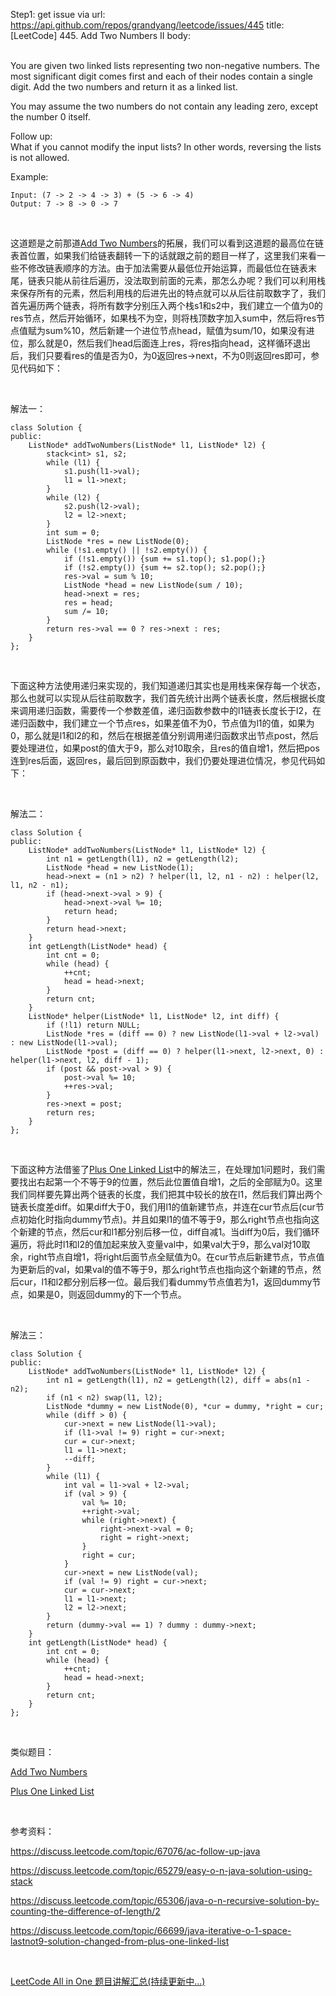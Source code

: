 Step1: get issue via url: https://api.github.com/repos/grandyang/leetcode/issues/445 
 title:[LeetCode] 445. Add Two Numbers II 
 body:  
  

You are given two linked lists representing two non-negative numbers. The most significant digit comes first and each of their nodes contain a single digit. Add the two numbers and return it as a linked list.

You may assume the two numbers do not contain any leading zero, except the number 0 itself.

Follow up:  
What if you cannot modify the input lists? In other words, reversing the lists is not allowed.

Example:
    
    
    Input: (7 -> 2 -> 4 -> 3) + (5 -> 6 -> 4)
    Output: 7 -> 8 -> 0 -> 7

 

这道题是之前那道[Add Two Numbers](http://www.cnblogs.com/grandyang/p/4129891.html)的拓展，我们可以看到这道题的最高位在链表首位置，如果我们给链表翻转一下的话就跟之前的题目一样了，这里我们来看一些不修改链表顺序的方法。由于加法需要从最低位开始运算，而最低位在链表末尾，链表只能从前往后遍历，没法取到前面的元素，那怎么办呢？我们可以利用栈来保存所有的元素，然后利用栈的后进先出的特点就可以从后往前取数字了，我们首先遍历两个链表，将所有数字分别压入两个栈s1和s2中，我们建立一个值为0的res节点，然后开始循环，如果栈不为空，则将栈顶数字加入sum中，然后将res节点值赋为sum%10，然后新建一个进位节点head，赋值为sum/10，如果没有进位，那么就是0，然后我们head后面连上res，将res指向head，这样循环退出后，我们只要看res的值是否为0，为0返回res->next，不为0则返回res即可，参见代码如下：

 

解法一：
    
    
    class Solution {
    public:
        ListNode* addTwoNumbers(ListNode* l1, ListNode* l2) {
            stack<int> s1, s2;
            while (l1) {
                s1.push(l1->val);
                l1 = l1->next;
            }
            while (l2) {
                s2.push(l2->val);
                l2 = l2->next;
            }
            int sum = 0;
            ListNode *res = new ListNode(0);
            while (!s1.empty() || !s2.empty()) {
                if (!s1.empty()) {sum += s1.top(); s1.pop();}
                if (!s2.empty()) {sum += s2.top(); s2.pop();}
                res->val = sum % 10;
                ListNode *head = new ListNode(sum / 10);
                head->next = res;
                res = head;
                sum /= 10;
            }
            return res->val == 0 ? res->next : res;
        }
    };

 

下面这种方法使用递归来实现的，我们知道递归其实也是用栈来保存每一个状态，那么也就可以实现从后往前取数字，我们首先统计出两个链表长度，然后根据长度来调用递归函数，需要传一个参数差值，递归函数参数中的l1链表长度长于l2，在递归函数中，我们建立一个节点res，如果差值不为0，节点值为l1的值，如果为0，那么就是l1和l2的和，然后在根据差值分别调用递归函数求出节点post，然后要处理进位，如果post的值大于9，那么对10取余，且res的值自增1，然后把pos连到res后面，返回res，最后回到原函数中，我们仍要处理进位情况，参见代码如下：

 

解法二：
    
    
    class Solution {
    public:
        ListNode* addTwoNumbers(ListNode* l1, ListNode* l2) {
            int n1 = getLength(l1), n2 = getLength(l2);
            ListNode *head = new ListNode(1);
            head->next = (n1 > n2) ? helper(l1, l2, n1 - n2) : helper(l2, l1, n2 - n1);
            if (head->next->val > 9) {
                head->next->val %= 10;
                return head;
            }
            return head->next;
        }
        int getLength(ListNode* head) {
            int cnt = 0;
            while (head) {
                ++cnt;
                head = head->next;
            }
            return cnt;
        }
        ListNode* helper(ListNode* l1, ListNode* l2, int diff) {
            if (!l1) return NULL;
            ListNode *res = (diff == 0) ? new ListNode(l1->val + l2->val) : new ListNode(l1->val);
            ListNode *post = (diff == 0) ? helper(l1->next, l2->next, 0) : helper(l1->next, l2, diff - 1);
            if (post && post->val > 9) {
                post->val %= 10;
                ++res->val;
            }
            res->next = post;
            return res;
        }
    };

 

下面这种方法借鉴了[Plus One Linked List](http://www.cnblogs.com/grandyang/p/5626389.html)中的解法三，在处理加1问题时，我们需要找出右起第一个不等于9的位置，然后此位置值自增1，之后的全部赋为0。这里我们同样要先算出两个链表的长度，我们把其中较长的放在l1，然后我们算出两个链表长度差diff。如果diff大于0，我们用l1的值新建节点，并连在cur节点后(cur节点初始化时指向dummy节点)。并且如果l1的值不等于9，那么right节点也指向这个新建的节点，然后cur和l1都分别后移一位，diff自减1。当diff为0后，我们循环遍历，将此时l1和l2的值加起来放入变量val中，如果val大于9，那么val对10取余，right节点自增1，将right后面节点全赋值为0。在cur节点后新建节点，节点值为更新后的val，如果val的值不等于9，那么right节点也指向这个新建的节点，然后cur，l1和l2都分别后移一位。最后我们看dummy节点值若为1，返回dummy节点，如果是0，则返回dummy的下一个节点。

 

解法三：
    
    
    class Solution {
    public:
        ListNode* addTwoNumbers(ListNode* l1, ListNode* l2) {
            int n1 = getLength(l1), n2 = getLength(l2), diff = abs(n1 - n2);
            if (n1 < n2) swap(l1, l2);
            ListNode *dummy = new ListNode(0), *cur = dummy, *right = cur;
            while (diff > 0) {
                cur->next = new ListNode(l1->val);
                if (l1->val != 9) right = cur->next;
                cur = cur->next;
                l1 = l1->next;
                --diff;
            }
            while (l1) {
                int val = l1->val + l2->val;
                if (val > 9) {
                    val %= 10;
                    ++right->val;
                    while (right->next) {
                        right->next->val = 0;
                        right = right->next;
                    }
                    right = cur;
                }
                cur->next = new ListNode(val);
                if (val != 9) right = cur->next;
                cur = cur->next;
                l1 = l1->next;
                l2 = l2->next;
            }
            return (dummy->val == 1) ? dummy : dummy->next;
        }
        int getLength(ListNode* head) {
            int cnt = 0;
            while (head) {
                ++cnt;
                head = head->next;
            }
            return cnt;
        }
    };

 

类似题目：

[Add Two Numbers](http://www.cnblogs.com/grandyang/p/4129891.html)

[Plus One Linked List](http://www.cnblogs.com/grandyang/p/5626389.html) 

 

参考资料：

<https://discuss.leetcode.com/topic/67076/ac-follow-up-java>

<https://discuss.leetcode.com/topic/65279/easy-o-n-java-solution-using-stack>

<https://discuss.leetcode.com/topic/65306/java-o-n-recursive-solution-by-counting-the-difference-of-length/2>

<https://discuss.leetcode.com/topic/66699/java-iterative-o-1-space-lastnot9-solution-changed-from-plus-one-linked-list>

 

[LeetCode All in One 题目讲解汇总(持续更新中...)](http://www.cnblogs.com/grandyang/p/4606334.html)
